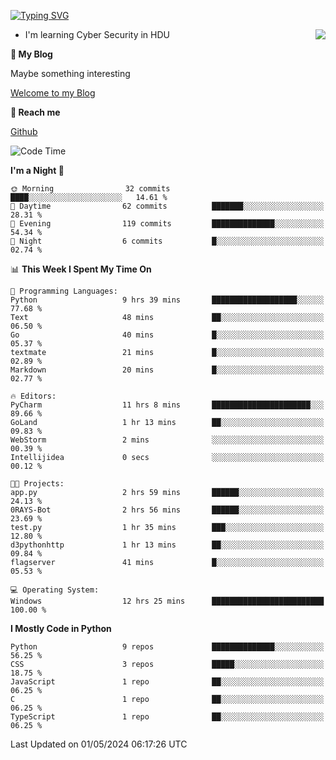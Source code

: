[![Typing SVG](https://readme-typing-svg.herokuapp.com?font=Fira+Code&pause=1000&random=false&width=450&height=60&lines=Hello+%F0%9F%91%8B%F0%9F%8F%BB;I'm+JBNRZ)](https://git.io/typing-svg)

<a href="#">
  <img align="right" src="https://github-readme-stats.vercel.app/api?username=JBNRZ&show_icons=true&bg_color=15,f2f7fd,E0EAFC" />
</a>

- I'm learning Cyber Security in HDU

 **🌱 My Blog**

Maybe something interesting

[Welcome to my Blog](https://jbnrz.com.cn/)

 **💬 Reach me** 

[Github](https://github.com/JBNRZ)


<!--START_SECTION:waka-->
![Code Time](http://img.shields.io/badge/Code%20Time-435%20hrs%2034%20mins-blue)

**I'm a Night 🦉** 

```text
🌞 Morning                32 commits          ████░░░░░░░░░░░░░░░░░░░░░   14.61 % 
🌆 Daytime                62 commits          ███████░░░░░░░░░░░░░░░░░░   28.31 % 
🌃 Evening                119 commits         ██████████████░░░░░░░░░░░   54.34 % 
🌙 Night                  6 commits           █░░░░░░░░░░░░░░░░░░░░░░░░   02.74 % 
```


📊 **This Week I Spent My Time On** 

```text
💬 Programming Languages: 
Python                   9 hrs 39 mins       ███████████████████░░░░░░   77.68 % 
Text                     48 mins             ██░░░░░░░░░░░░░░░░░░░░░░░   06.50 % 
Go                       40 mins             █░░░░░░░░░░░░░░░░░░░░░░░░   05.37 % 
textmate                 21 mins             █░░░░░░░░░░░░░░░░░░░░░░░░   02.89 % 
Markdown                 20 mins             █░░░░░░░░░░░░░░░░░░░░░░░░   02.77 % 

🔥 Editors: 
PyCharm                  11 hrs 8 mins       ██████████████████████░░░   89.66 % 
GoLand                   1 hr 13 mins        ██░░░░░░░░░░░░░░░░░░░░░░░   09.83 % 
WebStorm                 2 mins              ░░░░░░░░░░░░░░░░░░░░░░░░░   00.39 % 
Intellijidea             0 secs              ░░░░░░░░░░░░░░░░░░░░░░░░░   00.12 % 

🐱‍💻 Projects: 
app.py                   2 hrs 59 mins       ██████░░░░░░░░░░░░░░░░░░░   24.13 % 
0RAYS-Bot                2 hrs 56 mins       ██████░░░░░░░░░░░░░░░░░░░   23.69 % 
test.py                  1 hr 35 mins        ███░░░░░░░░░░░░░░░░░░░░░░   12.80 % 
d3pythonhttp             1 hr 13 mins        ██░░░░░░░░░░░░░░░░░░░░░░░   09.84 % 
flagserver               41 mins             █░░░░░░░░░░░░░░░░░░░░░░░░   05.53 % 

💻 Operating System: 
Windows                  12 hrs 25 mins      █████████████████████████   100.00 % 
```

**I Mostly Code in Python** 

```text
Python                   9 repos             ██████████████░░░░░░░░░░░   56.25 % 
CSS                      3 repos             █████░░░░░░░░░░░░░░░░░░░░   18.75 % 
JavaScript               1 repo              ██░░░░░░░░░░░░░░░░░░░░░░░   06.25 % 
C                        1 repo              ██░░░░░░░░░░░░░░░░░░░░░░░   06.25 % 
TypeScript               1 repo              ██░░░░░░░░░░░░░░░░░░░░░░░   06.25 % 
```




 Last Updated on 01/05/2024 06:17:26 UTC
<!--END_SECTION:waka-->
